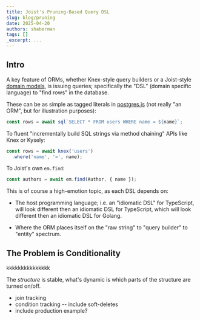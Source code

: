 ```yaml
---
title: Joist's Pruning-Based Query DSL
slug: blog/pruning
date: 2025-04-20
authors: shaberman
tags: []
_excerpt: ...
---
```


## Intro

A key feature of ORMs, whether Knex-style query builders or a Joist-style [domain models](https://joist-orm.io/modeling/why-entities/), is issuing queries; specifically the "DSL" (domain specific language) to "find rows" in the database.

These can be as simple as tagged literals in [postgres.js](https://github.com/porsager/postgres) (not really "an ORM", but for illustration purposes):

```ts
const rows = await sql`SELECT * FROM users WHERE name = ${name}`;
```

To fluent "incrementally build SQL strings via method chaining" APIs like Knex or Kysely:

```ts
const rows = await knex('users')
  .where('name', '=', name);
```

To Joist's own `em.find`:

```ts
const authors = await em.find(Author, { name });
```

This is of course a high-emotion topic, as each DSL depends on:

- The host programming language; i.e. an "idiomatic DSL" for TypeScript, will look different then an idiomatic DSL for TypeScript, which will look different then an idiomatic DSL for Golang.

- Where the ORM places itself on the "raw string" to "query builder" to "entity"  spectrum.

## The Problem is Conditionality


kkkkkkkkkkkkkkk

The *structure* is stable, what's dynamic is which parts of the structure are turned on/off.

* join tracking
* condition tracking -- include soft-deletes
* include production example?

